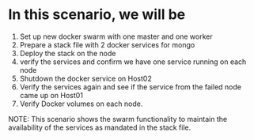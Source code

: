 # In this scenario, we will be 

1. Set up new docker swarm with one master and one worker
2. Prepare a stack file with 2 docker services for mongo
3. Deploy the stack on the node
4. verify the services and confirm we have one service running on each node
5. Shutdown the docker service on Host02
6. Verify the services again and see if the service from the failed node came up on Host01
7. Verify Docker volumes on each node.

NOTE: This scenario shows the swarm functionality to maintain the availability of the services as mandated in the stack file. 
